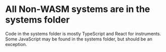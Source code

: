 # All Non-WASM systems are in the systems folder

Code in the systems folder is mostly TypeScript and React for instruments.
Some JavaScript may be found in the systems folder, but should be an exception. 

